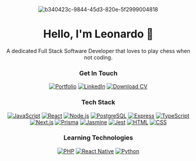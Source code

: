 <div align="center">

![b340423c-9844-45d3-820e-5f2999004818](https://github.com/user-attachments/assets/46ace7cd-8776-43f5-9aeb-9b66b98d198c)

# Hello, I'm Leonardo 🖖

A dedicated Full Stack Software Developer that loves to play chess when not coding.

### Get In Touch

[![Portfolio][Portfolio]][Portfolio-url]
[![LinkedIn][LinkedIn]][LinkedIn-url]
[![Download CV][CV]][CV-url]

### Tech Stack
[![JavaScript][JavaScript]][JavaScript-url]
[![React][React]][React-url]
[![Node.js][Nodejs]][Nodejs-url]
[![PostgreSQL][PostgreSQL]][PostgreSQL-url]
[![Express][Express]][Express-url]
[![TypeScript][TypeScript]][TypeScript-url]
[![Next.js][Nextjs]][Nextjs-url]
[![Prisma][Prisma]][Prisma-url]
[![Jasmine][Jasmine]][Jasmine-url]
[![Jest][Jest]][Jest-url]
[![HTML][HTML]][HTML-url]
[![CSS][CSS]][CSS-url]

### Learning Technologies
[![PHP][PHP]][PHP-url]
[![React Native][ReactNative]][ReactNative-url]
[![Python][Python]][Python-url]

</div>

[Portfolio]: https://img.shields.io/badge/Portfolio-000000?style=for-the-badge&logo=vercel&logoColor=white
[Portfolio-url]: https://leonardolodi.vercel.app/
[LinkedIn]: https://img.shields.io/badge/LinkedIn-0A66C2?style=for-the-badge&logo=linkedin&logoColor=white
[LinkedIn-url]: https://www.linkedin.com/in/leonardo-saraceli-almeida-lodi/
[CV]: https://img.shields.io/badge/Download%20CV-4A90E2?style=for-the-badge&logo=google-drive&logoColor=white
[CV-url]: https://leonardolodi.vercel.app/assets/LeonardoLodiCV-DmmyF7PN.pdf
[JavaScript]: https://img.shields.io/badge/JavaScript-F7DF1E?style=for-the-badge&logo=javascript&logoColor=black
[JavaScript-url]: https://www.javascript.com
[React]: https://img.shields.io/badge/React-61DAFB?style=for-the-badge&logo=react&logoColor=black
[React-url]: https://reactjs.org
[Nodejs]: https://img.shields.io/badge/Node.js-339933?style=for-the-badge&logo=nodedotjs&logoColor=white
[Nodejs-url]: https://nodejs.org
[PostgreSQL]: https://img.shields.io/badge/PostgreSQL-336791?style=for-the-badge&logo=postgresql&logoColor=white
[PostgreSQL-url]: https://www.postgresql.org
[Express]: https://img.shields.io/badge/Express-000000?style=for-the-badge&logo=express&logoColor=white
[Express-url]: https://expressjs.com
[Prisma]: https://img.shields.io/badge/Prisma-2D3748?style=for-the-badge&logo=prisma&logoColor=white
[Prisma-url]: https://www.prisma.io
[Jasmine]: https://img.shields.io/badge/Jasmine-8A4182?style=for-the-badge&logo=jasmine&logoColor=white
[Jasmine-url]: https://jasmine.github.io
[Jest]: https://img.shields.io/badge/Jest-C21325?style=for-the-badge&logo=jest&logoColor=white
[Jest-url]: https://jestjs.io
[HTML]: https://img.shields.io/badge/HTML5-E34F26?style=for-the-badge&logo=html5&logoColor=white
[HTML-url]: https://developer.mozilla.org/en-US/docs/Web/HTML
[CSS]: https://img.shields.io/badge/CSS3-1572B6?style=for-the-badge&logo=css3&logoColor=white
[CSS-url]: https://developer.mozilla.org/en-US/docs/Web/CSS
[Nextjs]: https://img.shields.io/badge/Next.js-000000?style=for-the-badge&logo=nextdotjs&logoColor=white
[Nextjs-url]: https://nextjs.org
[TypeScript]: https://img.shields.io/badge/TypeScript-007ACC?style=for-the-badge&logo=typescript&logoColor=white
[TypeScript-url]: https://www.typescriptlang.org
[PHP]: https://img.shields.io/badge/PHP-777BB4?style=for-the-badge&logo=php&logoColor=white
[PHP-url]: https://www.php.net
[ReactNative]: https://img.shields.io/badge/React%20Native-61DAFB?style=for-the-badge&logo=react&logoColor=black
[ReactNative-url]: https://reactnative.dev
[Python]: https://img.shields.io/badge/python-3670A0?style=for-the-badge&logo=python&logoColor=ffdd54
[Python-url]: https://www.python.org/
